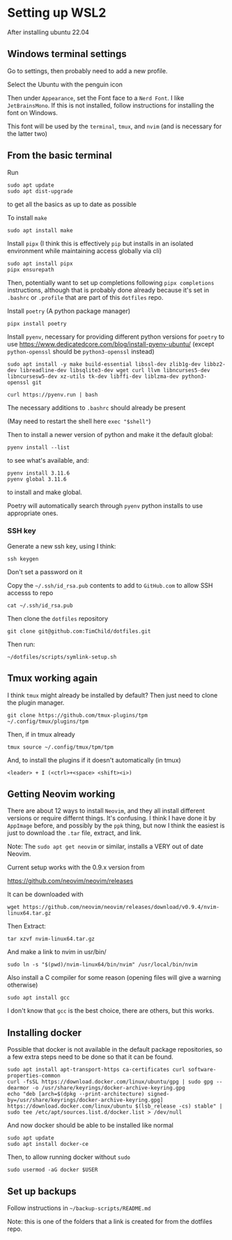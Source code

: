 # Setting up WSL2
After installing ubuntu 22.04


## Windows terminal settings
Go to settings, then probably need to add a new profile.

Select the Ubuntu with the penguin icon

Then under `Appearance`, set the Font face to a `Nerd Font`. I like `JetBrainsMono`. If this is not installed, follow instructions for installing the font on Windows.

This font will be used by the `terminal`, `tmux`, and `nvim` (and is necessary for the latter two)

## From the basic terminal

Run 
```
sudo apt update
sudo apt dist-upgrade
```
to get all the basics as up to date as possible

To install `make`
```
sudo apt install make
```

Install `pipx` (I think this is effectively `pip` but installs in an isolated environment while maintaining access globally via cli)
```
sudo apt install pipx
pipx ensurepath
```

Then, potentially want to set up completions following `pipx completions` instructions, although that is probably done already because it's set in `.bashrc` or `.profile` that are part of this `dotfiles` repo.


Install `poetry` (A python package manager)
```
pipx install poetry
```

Install `pyenv`, necessary for providing different python versions for `poetry` to use
https://www.dedicatedcore.com/blog/install-pyenv-ubuntu/  (except `python-openssl` should be `python3-openssl` instead)

```
sudo apt install -y make build-essential libssl-dev zlib1g-dev libbz2-dev libreadline-dev libsqlite3-dev wget curl llvm libncurses5-dev libncursesw5-dev xz-utils tk-dev libffi-dev liblzma-dev python3-openssl git

curl https://pyenv.run | bash
```
The necessary additions to `.bashrc` should already be present

(May need to restart the shell here `exec "$shell"`)

Then to install a newer version of python and make it the default global:
```
pyenv install --list
```
to see what's available, and:
```
pyenv install 3.11.6
pyenv global 3.11.6
```
to install and make global. 

Poetry will automatically search through `pyenv` python installs to use appropriate ones. 


### SSH key

Generate a new ssh key, using I think:
```
ssh keygen
```
Don't set a password on it

Copy the `~/.ssh/id_rsa.pub` contents to add to `GitHub.com` to allow SSH accesss to repo
```
cat ~/.ssh/id_rsa.pub
```

Then clone the `dotfiles` repository

```
git clone git@github.com:TimChild/dotfiles.git
```

Then run:
```
~/dotfiles/scripts/symlink-setup.sh
```


## Tmux working again
I think `tmux` might already be installed by default? Then just need to clone the plugin manager.

```
git clone https://github.com/tmux-plugins/tpm ~/.config/tmux/plugins/tpm
```

Then, if in tmux already
```
tmux source ~/.config/tmux/tpm/tpm
```

And, to install the plugins if it doesn't automatically (in tmux)
```
<leader> + I (<ctrl>+<space> <shift><i>)
```


## Getting Neovim working

There are about 12 ways to install `Neovim`, and they all install different versions or require differnt things. It's confusing. I think I have done it by `AppImage` before, and possibly by the `ppk` thing, but now I think the easiest is just to download the `.tar` file, extract, and link. 

Note: The `sudo apt get neovim` or similar, installs a VERY out of date Neovim.

Current setup works with the 0.9.x version from

https://github.com/neovim/neovim/releases

It can be downloaded with
```
wget https://github.com/neovim/neovim/releases/download/v0.9.4/nvim-linux64.tar.gz
```

Then Extract: 
```
tar xzvf nvim-linux64.tar.gz
```

And make a link to nvim in usr/bin/
```
sudo ln -s "$(pwd)/nvim-linux64/bin/nvim" /usr/local/bin/nvim
```
 
Also install a C compiler for some reason (opening files will give a warning otherwise)
```
sudo apt install gcc
```

I don't know that `gcc` is the best choice, there are others, but this works. 


## Installing docker

Possible that docker is not available in the default package repositories, so a few extra steps need to be done so that it can be found. 

```
sudo apt install apt-transport-https ca-certificates curl software-properties-common
curl -fsSL https://download.docker.com/linux/ubuntu/gpg | sudo gpg --dearmor -o /usr/share/keyrings/docker-archive-keyring.gpg
echo "deb [arch=$(dpkg --print-architecture) signed-by=/usr/share/keyrings/docker-archive-keyring.gpg] https://download.docker.com/linux/ubuntu $(lsb_release -cs) stable" | sudo tee /etc/apt/sources.list.d/docker.list > /dev/null
```
And now docker should be able to be installed like normal

```
sudo apt update
sudo apt install docker-ce
```

Then, to allow running docker without `sudo`
```
sudo usermod -aG docker $USER
```


## Set up backups
Follow instructions in `~/backup-scripts/README.md`

Note: this is one of the folders that a link is created for from the dotfiles repo. 


